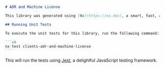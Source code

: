 ````markdown
# ADR and Machine License

This library was generated using [Nx](https://nx.dev), a smart, fast, and extensible build system.

## Running Unit Tests

To execute the unit tests for this library, run the following command:

```sh
nx test clients-adr-and-machine-license
```
````

This will run the tests using [Jest](https://jestjs.io), a delightful JavaScript testing framework.

```

```

